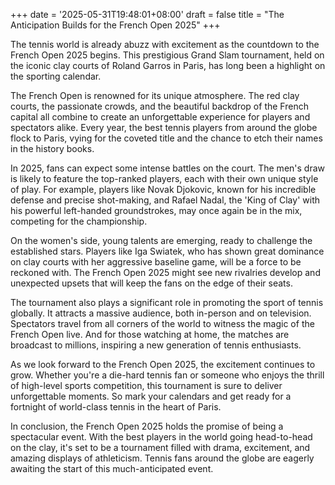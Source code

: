 +++
date = '2025-05-31T19:48:01+08:00'
draft = false
title = "The Anticipation Builds for the French Open 2025"
+++

The tennis world is already abuzz with excitement as the countdown to the French Open 2025 begins. This prestigious Grand Slam tournament, held on the iconic clay courts of Roland Garros in Paris, has long been a highlight on the sporting calendar.

The French Open is renowned for its unique atmosphere. The red clay courts, the passionate crowds, and the beautiful backdrop of the French capital all combine to create an unforgettable experience for players and spectators alike. Every year, the best tennis players from around the globe flock to Paris, vying for the coveted title and the chance to etch their names in the history books.

In 2025, fans can expect some intense battles on the court. The men's draw is likely to feature the top-ranked players, each with their own unique style of play. For example, players like Novak Djokovic, known for his incredible defense and precise shot-making, and Rafael Nadal, the 'King of Clay' with his powerful left-handed groundstrokes, may once again be in the mix, competing for the championship.

On the women's side, young talents are emerging, ready to challenge the established stars. Players like Iga Swiatek, who has shown great dominance on clay courts with her aggressive baseline game, will be a force to be reckoned with. The French Open 2025 might see new rivalries develop and unexpected upsets that will keep the fans on the edge of their seats.

The tournament also plays a significant role in promoting the sport of tennis globally. It attracts a massive audience, both in-person and on television. Spectators travel from all corners of the world to witness the magic of the French Open live. And for those watching at home, the matches are broadcast to millions, inspiring a new generation of tennis enthusiasts.

As we look forward to the French Open 2025, the excitement continues to grow. Whether you're a die-hard tennis fan or someone who enjoys the thrill of high-level sports competition, this tournament is sure to deliver unforgettable moments. So mark your calendars and get ready for a fortnight of world-class tennis in the heart of Paris.

In conclusion, the French Open 2025 holds the promise of being a spectacular event. With the best players in the world going head-to-head on the clay, it's set to be a tournament filled with drama, excitement, and amazing displays of athleticism. Tennis fans around the globe are eagerly awaiting the start of this much-anticipated event.